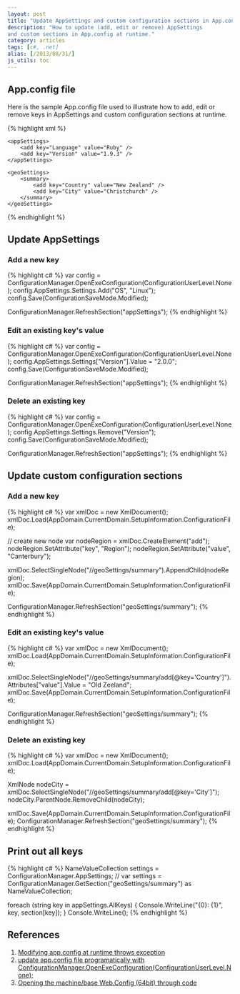 ```yaml
---
layout: post
title: "Update AppSettings and custom configuration sections in App.config at runtime"
description: "How to update (add, edit or remove) AppSettings
and custom sections in App.config at runtime."
category: articles
tags: [c#, .net]
alias: [/2013/08/31/]
js_utils: toc
---
```

<div id="toc"></div>

## <a id="app-config"></a>App.config file

Here is the sample App.config file used to illustrate how to
add, edit or remove keys in AppSettings and custom configuration sections at runtime.

{% highlight xml %}
﻿﻿<?xml version="1.0" encoding="utf-8" ?>
<configuration>
	<configSections>
		<sectionGroup name="geoSettings">
			<section name="summary" type="System.Configuration.NameValueSectionHandler" />
		</sectionGroup>
	</configSections>

	<appSettings>
		<add key="Language" value="Ruby" />
		<add key="Version" value="1.9.3" />
	</appSettings>

	<geoSettings>
		<summary>
			<add key="Country" value="New Zealand" />
			<add key="City" value="Christchurch" />
		</summary>
	</geoSettings>
</configuration>
{% endhighlight %}

## <a id="update-appsettings"></a>Update AppSettings

### <a id="add-in-appsettings"></a>Add a new key

{% highlight c# %}
var config = ConfigurationManager.OpenExeConfiguration(ConfigurationUserLevel.None);
config.AppSettings.Settings.Add("OS", "Linux");
config.Save(ConfigurationSaveMode.Modified);

ConfigurationManager.RefreshSection("appSettings");
{% endhighlight %}

### <a id="edit-in-appsettings"></a>Edit an existing key's value

{% highlight c# %}
var config = ConfigurationManager.OpenExeConfiguration(ConfigurationUserLevel.None);
config.AppSettings.Settings["Version"].Value = "2.0.0";
config.Save(ConfigurationSaveMode.Modified);

ConfigurationManager.RefreshSection("appSettings");
{% endhighlight %}

### <a id="remove-in-appsettings"></a>Delete an existing key

{% highlight c# %}
var config = ConfigurationManager.OpenExeConfiguration(ConfigurationUserLevel.None);
config.AppSettings.Settings.Remove("Version");
config.Save(ConfigurationSaveMode.Modified);

ConfigurationManager.RefreshSection("appSettings");
{% endhighlight %}

## <a id="update-custom-section"></a>Update custom configuration sections

### <a id="add-in-custom-section"></a>Add a new key

{% highlight c# %}
var xmlDoc = new XmlDocument();
xmlDoc.Load(AppDomain.CurrentDomain.SetupInformation.ConfigurationFile);

// create new node <add key="Region" value="Canterbury" />
var nodeRegion = xmlDoc.CreateElement("add");
nodeRegion.SetAttribute("key", "Region");
nodeRegion.SetAttribute("value", "Canterbury");

xmlDoc.SelectSingleNode("//geoSettings/summary").AppendChild(nodeRegion);
xmlDoc.Save(AppDomain.CurrentDomain.SetupInformation.ConfigurationFile);

ConfigurationManager.RefreshSection("geoSettings/summary");
{% endhighlight %}

### <a id="edit-in-custom-section"></a>Edit an existing key's value

{% highlight c# %}
var xmlDoc = new XmlDocument();
xmlDoc.Load(AppDomain.CurrentDomain.SetupInformation.ConfigurationFile);

xmlDoc.SelectSingleNode("//geoSettings/summary/add[@key='Country']").Attributes["value"].Value = "Old Zeeland";
xmlDoc.Save(AppDomain.CurrentDomain.SetupInformation.ConfigurationFile);

ConfigurationManager.RefreshSection("geoSettings/summary");
{% endhighlight %}

### <a id="remove-in-custom-section"></a>Delete an existing key

{% highlight c# %}
var xmlDoc = new XmlDocument();
xmlDoc.Load(AppDomain.CurrentDomain.SetupInformation.ConfigurationFile);

XmlNode nodeCity = xmlDoc.SelectSingleNode("//geoSettings/summary/add[@key='City']");
nodeCity.ParentNode.RemoveChild(nodeCity);

xmlDoc.Save(AppDomain.CurrentDomain.SetupInformation.ConfigurationFile);
ConfigurationManager.RefreshSection("geoSettings/summary");
{% endhighlight %}

## <a id="print-out-keys"></a>Print out all keys

{% highlight c# %}
NameValueCollection settings = ConfigurationManager.AppSettings;
// var settings = ConfigurationManager.GetSection("geoSettings/summary") as NameValueCollection;

foreach (string key in appSettings.AllKeys) {
	Console.WriteLine("{0}: {1}", key, section[key]);
}
Console.WriteLine();
{% endhighlight %}

## <a id="references"></a>References

1. [Modifying app.config at runtime throws exception](http://stackoverflow.com/q/8807218/1177636)
2. [update app.config file programatically with ConfigurationManager.OpenExeConfiguration(ConfigurationUserLevel.None);](http://stackoverflow.com/q/8522912/1177636)
3. [Opening the machine/base Web.Config (64bit) through code](http://stackoverflow.com/q/8130085/1177636)